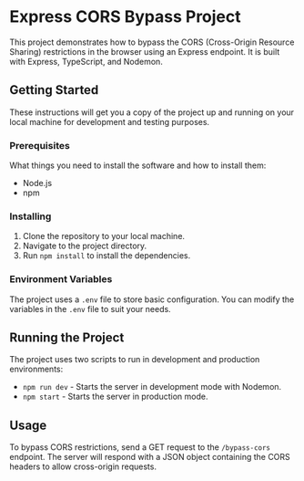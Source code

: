 # Express CORS Bypass Project

This project demonstrates how to bypass the CORS (Cross-Origin Resource Sharing) restrictions in the browser using an Express endpoint. It is built with Express, TypeScript, and Nodemon.

## Getting Started

These instructions will get you a copy of the project up and running on your local machine for development and testing purposes.

### Prerequisites

What things you need to install the software and how to install them:

- Node.js
- npm

### Installing

1. Clone the repository to your local machine.
2. Navigate to the project directory.
3. Run `npm install` to install the dependencies.

### Environment Variables

The project uses a `.env` file to store basic configuration. You can modify the variables in the `.env` file to suit your needs.

## Running the Project

The project uses two scripts to run in development and production environments:

- `npm run dev` - Starts the server in development mode with Nodemon.
- `npm start` - Starts the server in production mode.

## Usage

To bypass CORS restrictions, send a GET request to the `/bypass-cors` endpoint. The server will respond with a JSON object containing the CORS headers to allow cross-origin requests.
